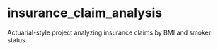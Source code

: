 # insurance_claim_analysis
Actuarial-style project analyzing insurance claims by BMI and smoker status.
